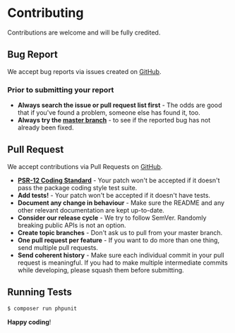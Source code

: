 # Contributing

Contributions are welcome and will be fully credited.

## Bug Report

We accept bug reports via issues created on [GitHub](https://github.com/dnklbgn/oauth2-spotify/issues).

### Prior to submitting your report

- __Always search the issue or pull request list first__ - The odds are good that if you've found a problem, someone else has found it, too.
- __Always try the [master branch](https://github.com/dnklbgn/oauth2-spotify)__ - to see if the reported bug has not already been fixed.

## Pull Request

We accept contributions via Pull Requests on [GitHub](https://github.com/dnklbgn/oauth2-spotify/pull).

- __[PSR-12 Coding Standard](http://www.php-fig.org/psr/psr-12/)__ - Your patch won't be accepted if it doesn't pass the package coding style test suite.
- __Add tests!__ - Your patch won't be accepted if it doesn't have tests.
- __Document any change in behaviour__ - Make sure the README and any other relevant documentation are kept up-to-date.
- __Consider our release cycle__ - We try to follow SemVer. Randomly breaking public APIs is not an option.
- __Create topic branches__ - Don't ask us to pull from your master branch.
- __One pull request per feature__ - If you want to do more than one thing, send multiple pull requests.
- __Send coherent history__ - Make sure each individual commit in your pull request is meaningful. If you had to make multiple intermediate commits while developing, please squash them before submitting.

## Running Tests

```bash
$ composer run phpunit
```

__Happy coding__!
